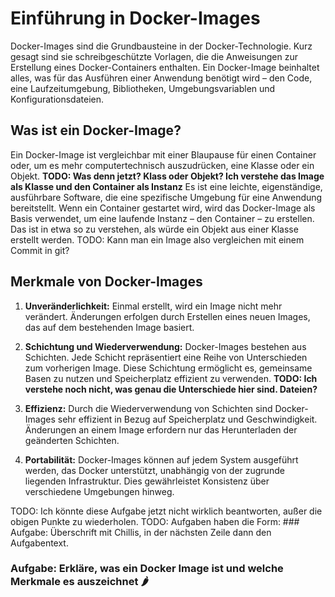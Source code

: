 # Einführung in Docker-Images

Docker-Images sind die Grundbausteine in der Docker-Technologie. Kurz gesagt sind sie schreibgeschützte Vorlagen,
die die Anweisungen zur Erstellung eines Docker-Containers enthalten. Ein Docker-Image beinhaltet alles, was für das
Ausführen einer Anwendung benötigt wird – den Code, eine Laufzeitumgebung, Bibliotheken, Umgebungsvariablen und
Konfigurationsdateien.

## Was ist ein Docker-Image?

Ein Docker-Image ist vergleichbar mit einer Blaupause für einen Container oder, um es mehr computertechnisch
auszudrücken,
eine Klasse oder ein Objekt. **TODO: Was denn jetzt? Klass oder Objekt? Ich verstehe das Image als Klasse und den Container als Instanz**
Es ist eine leichte, eigenständige, ausführbare Software, die eine spezifische Umgebung für eine Anwendung bereitstellt.
Wenn ein Container gestartet wird, wird das Docker-Image als Basis verwendet, um eine laufende Instanz – den Container –
zu erstellen. Das ist in etwa so zu verstehen, als würde ein Objekt aus einer Klasse erstellt werden.
TODO: Kann man ein Image also vergleichen mit einem Commit in git?
## Merkmale von Docker-Images

1. **Unveränderlichkeit:** Einmal erstellt, wird ein Image nicht mehr verändert. Änderungen erfolgen durch Erstellen
   eines neuen Images, das auf dem bestehenden Image basiert.

2. **Schichtung und Wiederverwendung:** Docker-Images bestehen aus Schichten. Jede Schicht repräsentiert eine Reihe von
   Unterschieden zum vorherigen Image. Diese Schichtung ermöglicht es, gemeinsame Basen zu nutzen und Speicherplatz
   effizient zu verwenden. **TODO: Ich verstehe noch nicht, was genau die Unterschiede hier sind. Dateien?**

3. **Effizienz:** Durch die Wiederverwendung von Schichten sind Docker-Images sehr effizient in Bezug auf Speicherplatz
   und Geschwindigkeit. Änderungen an einem Image erfordern nur das Herunterladen der geänderten Schichten.

4. **Portabilität:** Docker-Images können auf jedem System ausgeführt werden, das Docker unterstützt, unabhängig von der
   zugrunde liegenden Infrastruktur. Dies gewährleistet Konsistenz über verschiedene Umgebungen hinweg.

TODO: Ich könnte diese Aufgabe jetzt nicht wirklich beantworten, außer die obigen Punkte zu wiederholen. 
TODO: Aufgaben haben die Form: ### Aufgabe: Überschrift mit Chillis, in der nächsten Zeile dann den Aufgabentext.
### **Aufgabe: Erkläre, was ein Docker Image ist und welche Merkmale es auszeichnet 🌶️**
